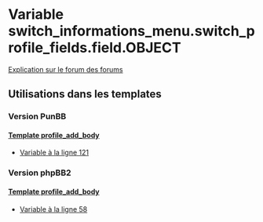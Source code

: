 # Variable switch_informations_menu.switch_profile_fields.field.OBJECT
[Explication sur le forum des forums](http://forum.forumactif.com/t294113-listing-des-variables#switch_informations_menu.switch_profile_fields.field.OBJECT)

## Utilisations dans les templates

### Version PunBB

#### [Template profile_add_body](punbb/profile_add_body.md)
* [Variable à la ligne 121](../punbb/profile_add_body.tpl#L121)

### Version phpBB2

#### [Template profile_add_body](subsilver/profile_add_body.md)
* [Variable à la ligne 58](../subsilver/profile_add_body.tpl#L58)